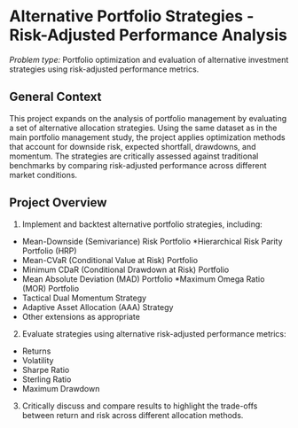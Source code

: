 # Alternative Portfolio Strategies - Risk-Adjusted Performance Analysis

*Problem type:* Portfolio optimization and evaluation of alternative investment strategies using risk-adjusted performance metrics.


## General Context
This project expands on the analysis of portfolio management by evaluating a set of alternative allocation strategies. Using the same dataset as in the main portfolio management study, the project applies optimization methods that account for downside risk, expected shortfall, drawdowns, and momentum. The strategies are critically assessed against traditional benchmarks by comparing risk-adjusted performance across different market conditions.

## Project Overview
1. Implement and backtest alternative portfolio strategies, including:
* Mean-Downside (Semivariance) Risk Portfolio
*Hierarchical Risk Parity Portfolio (HRP)
* Mean-CVaR (Conditional Value at Risk) Portfolio
* Minimum CDaR (Conditional Drawdown at Risk) Portfolio
* Mean Absolute Deviation (MAD) Portfolio
*Maximum Omega Ratio (MOR) Portfolio
* Tactical Dual Momentum Strategy
* Adaptive Asset Allocation (AAA) Strategy
* Other extensions as appropriate
2. Evaluate strategies using alternative risk-adjusted performance metrics:
* Returns
* Volatility
* Sharpe Ratio
* Sterling Ratio
* Maximum Drawdown
3. Critically discuss and compare results to highlight the trade-offs between return and risk across different allocation methods.
